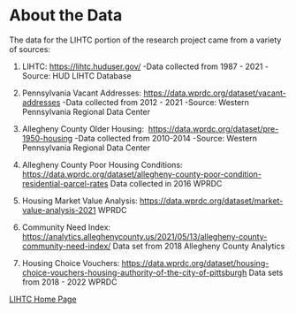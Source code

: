 # About the Data
The data for the LIHTC portion of the research project came from a variety of sources:
1. LIHTC: https://lihtc.huduser.gov/
   -Data collected from 1987 - 2021
   -Source: HUD LIHTC Database
 
2. Pennsylvania Vacant Addresses: https://data.wprdc.org/dataset/vacant-addresses
    -Data collected from 2012 - 2021
    -Source: Western Pennsylvania Regional Data Center

3. Allegheny County Older Housing:  https://data.wprdc.org/dataset/pre-1950-housing
    -Data collected from 2010-2014
    -Source: Western Pennsylvania Regional Data Center
    
4. Allegheny County Poor Housing Conditions: https://data.wprdc.org/dataset/allegheny-county-poor-condition-residential-parcel-rates
Data collected in 2016
WPRDC
5. Housing Market Value Analysis: https://data.wprdc.org/dataset/market-value-analysis-2021
WPRDC
6. Community Need Index: https://analytics.alleghenycounty.us/2021/05/13/allegheny-county-community-need-index/
Data set from 2018
Allegheny County Analytics
7. Housing Choice Vouchers: https://data.wprdc.org/dataset/housing-choice-vouchers-housing-authority-of-the-city-of-pittsburgh
Data sets from 2018 - 2022
WPRDC


[LIHTC Home Page](https://pcrgdatafellows.github.io/Summer-Research-Project/LIHTC.html)
